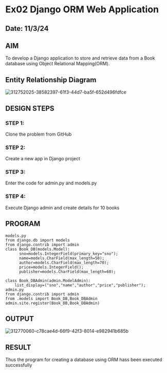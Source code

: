 # Ex02 Django ORM Web Application
## Date: 11/3/24

## AIM
To develop a Django application to store and retrieve data from a Book database using Object Relational Mapping(ORM).

## Entity Relationship Diagram
![312752025-38582397-61f3-44d7-ba5f-652d496fdfce](https://github.com/swetha23013979/ORM/assets/153823422/a63de3bd-1f7d-4acc-824d-752355d1750f)



## DESIGN STEPS

### STEP 1:
Clone the problem from GitHub

### STEP 2:
Create a new app in Django project

### STEP 3:
Enter the code for admin.py and models.py

### STEP 4:
Execute Django admin and create details for 10 books

## PROGRAM

```
models.py
from django.db import models
from django.contrib import admin
class Book_DB(models.Model):
      sno=models.IntegerField(primary_key="sno");
      name=models.CharField(max_length=50);
      author=models.CharField(max_length=70);
      price=models.IntegerField();
      publisher=models.CharField(max_length=60);

class Book_DBAdmin(admin.ModelAdmin):
    list_display=("sno","name","author","price","publisher");
admin.py
from django.contrib import admin
from .models import Book_DB,Book_DBAdmin
admin.site.register(Book_DB,Book_DBAdmin)

```

## OUTPUT
![312770060-c78cae4d-66f9-42f3-8014-e982941b685b](https://github.com/swetha23013979/ORM/assets/153823422/0b39d26e-df4a-43eb-bbf3-3756b32d3437)




## RESULT
Thus the program for creating a database using ORM hass been executed successfully
